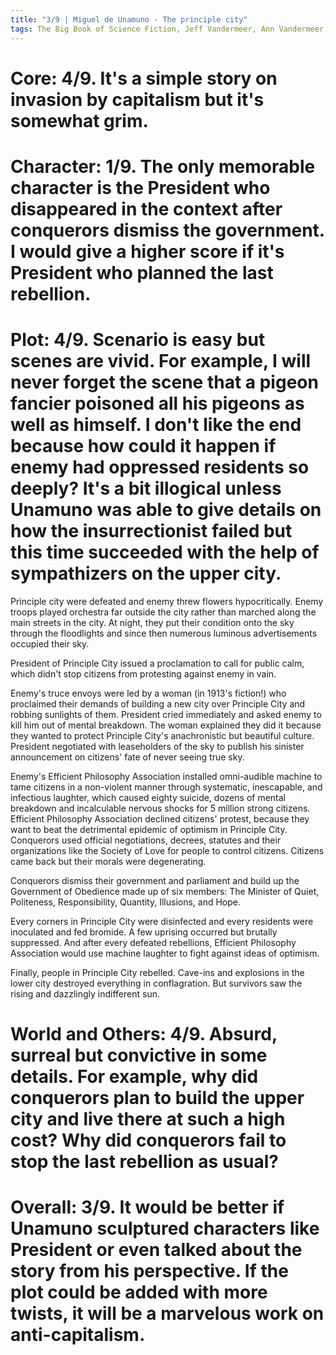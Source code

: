 ```yaml
---
title: "3/9 | Miguel de Unamuno - The principle city"
tags: The Big Book of Science Fiction, Jeff Vandermeer, Ann Vandermeer, short story, novelette, science fiction, 1864-1936, 1913
---
```


# Core: 4/9. It's a simple story on invasion by capitalism but it's somewhat grim.


# Character: 1/9. The only memorable character is the President who disappeared in the context after conquerors dismiss the government. I would give a higher score if it's President who planned the last rebellion.


# Plot: 4/9. Scenario is easy but scenes are vivid. For example, I will never forget the scene that a pigeon fancier poisoned all his pigeons as well as himself. I don't like the end because how could it happen if enemy had oppressed residents so deeply? It's a bit illogical unless Unamuno was able to give details on how the insurrectionist failed but this time succeeded with the help of sympathizers on the upper city.
Principle city were defeated and enemy threw flowers hypocritically. Enemy troops played orchestra far outside the city rather than marched along the main streets in the city. At night, they put their condition onto the sky through the floodlights and since then numerous luminous advertisements occupied their sky.

President of Principle City issued a proclamation to call for public calm, which didn't stop citizens from protesting against enemy in vain. 

Enemy's truce envoys were led by a woman (in 1913's fiction!) who proclaimed their demands of building a new city over Principle City and robbing sunlights of them. President cried immediately and asked enemy to kill him out of mental breakdown. The woman explained they did it because they wanted to protect Principle City's anachronistic but beautiful culture.
President negotiated with leaseholders of the sky to publish his sinister announcement on citizens' fate of never seeing true sky.

Enemy's Efficient Philosophy Association installed omni-audible machine to tame citizens in a non-violent manner through systematic, inescapable, and infectious laughter, which caused eighty suicide, dozens of mental breakdown and incalculable nervous shocks for 5 million strong citizens. Efficient Philosophy Association declined citizens' protest, because they want to beat the detrimental epidemic of optimism in Principle City.
Conquerors used official negotiations, decrees, statutes and their organizations like the Society of Love for people to control citizens. Citizens came back but their morals were degenerating.

Conquerors dismiss their government and parliament and build up the Government of Obedience made up of six members: The Minister of Quiet, Politeness, Responsibility, Quantity, Illusions, and Hope. 

Every corners in Principle City were disinfected and every residents were inoculated and fed bromide. A few uprising occurred but brutally suppressed. And after every defeated rebellions, Efficient Philosophy Association would use machine laughter to fight against ideas of optimism.

Finally, people in Principle City rebelled. Cave-ins and explosions in the lower city destroyed everything in conflagration. But survivors saw the rising and dazzlingly indifferent sun.


# World and Others: 4/9. Absurd, surreal but convictive in some details. For example, why did conquerors plan to build the upper city and live there at such a high cost? Why did conquerors fail to stop the last rebellion as usual?


# Overall: 3/9. It would be better if Unamuno sculptured characters like President or even talked about the story from his perspective. If the plot could be added with more twists, it will be a marvelous work on anti-capitalism.

